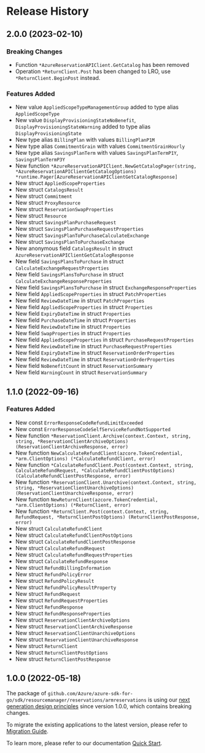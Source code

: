 # Release History

## 2.0.0 (2023-02-10)
### Breaking Changes

- Function `*AzureReservationAPIClient.GetCatalog` has been removed
- Operation `*ReturnClient.Post` has been changed to LRO, use `*ReturnClient.BeginPost` instead.

### Features Added

- New value `AppliedScopeTypeManagementGroup` added to type alias `AppliedScopeType`
- New value `DisplayProvisioningStateNoBenefit`, `DisplayProvisioningStateWarning` added to type alias `DisplayProvisioningState`
- New type alias `BillingPlan` with values `BillingPlanP1M`
- New type alias `CommitmentGrain` with values `CommitmentGrainHourly`
- New type alias `SavingsPlanTerm` with values `SavingsPlanTermP1Y`, `SavingsPlanTermP3Y`
- New function `*AzureReservationAPIClient.NewGetCatalogPager(string, *AzureReservationAPIClientGetCatalogOptions) *runtime.Pager[AzureReservationAPIClientGetCatalogResponse]`
- New struct `AppliedScopeProperties`
- New struct `CatalogsResult`
- New struct `Commitment`
- New struct `ProxyResource`
- New struct `ReservationSwapProperties`
- New struct `Resource`
- New struct `SavingsPlanPurchaseRequest`
- New struct `SavingsPlanPurchaseRequestProperties`
- New struct `SavingsPlanToPurchaseCalculateExchange`
- New struct `SavingsPlanToPurchaseExchange`
- New anonymous field `CatalogsResult` in struct `AzureReservationAPIClientGetCatalogResponse`
- New field `SavingsPlansToPurchase` in struct `CalculateExchangeRequestProperties`
- New field `SavingsPlansToPurchase` in struct `CalculateExchangeResponseProperties`
- New field `SavingsPlansToPurchase` in struct `ExchangeResponseProperties`
- New field `AppliedScopeProperties` in struct `PatchProperties`
- New field `ReviewDateTime` in struct `PatchProperties`
- New field `AppliedScopeProperties` in struct `Properties`
- New field `ExpiryDateTime` in struct `Properties`
- New field `PurchaseDateTime` in struct `Properties`
- New field `ReviewDateTime` in struct `Properties`
- New field `SwapProperties` in struct `Properties`
- New field `AppliedScopeProperties` in struct `PurchaseRequestProperties`
- New field `ReviewDateTime` in struct `PurchaseRequestProperties`
- New field `ExpiryDateTime` in struct `ReservationOrderProperties`
- New field `ReviewDateTime` in struct `ReservationOrderProperties`
- New field `NoBenefitCount` in struct `ReservationSummary`
- New field `WarningCount` in struct `ReservationSummary`


## 1.1.0 (2022-09-16)
### Features Added

- New const `ErrorResponseCodeRefundLimitExceeded`
- New const `ErrorResponseCodeSelfServiceRefundNotSupported`
- New function `*ReservationClient.Archive(context.Context, string, string, *ReservationClientArchiveOptions) (ReservationClientArchiveResponse, error)`
- New function `NewCalculateRefundClient(azcore.TokenCredential, *arm.ClientOptions) (*CalculateRefundClient, error)`
- New function `*CalculateRefundClient.Post(context.Context, string, CalculateRefundRequest, *CalculateRefundClientPostOptions) (CalculateRefundClientPostResponse, error)`
- New function `*ReservationClient.Unarchive(context.Context, string, string, *ReservationClientUnarchiveOptions) (ReservationClientUnarchiveResponse, error)`
- New function `NewReturnClient(azcore.TokenCredential, *arm.ClientOptions) (*ReturnClient, error)`
- New function `*ReturnClient.Post(context.Context, string, RefundRequest, *ReturnClientPostOptions) (ReturnClientPostResponse, error)`
- New struct `CalculateRefundClient`
- New struct `CalculateRefundClientPostOptions`
- New struct `CalculateRefundClientPostResponse`
- New struct `CalculateRefundRequest`
- New struct `CalculateRefundRequestProperties`
- New struct `CalculateRefundResponse`
- New struct `RefundBillingInformation`
- New struct `RefundPolicyError`
- New struct `RefundPolicyResult`
- New struct `RefundPolicyResultProperty`
- New struct `RefundRequest`
- New struct `RefundRequestProperties`
- New struct `RefundResponse`
- New struct `RefundResponseProperties`
- New struct `ReservationClientArchiveOptions`
- New struct `ReservationClientArchiveResponse`
- New struct `ReservationClientUnarchiveOptions`
- New struct `ReservationClientUnarchiveResponse`
- New struct `ReturnClient`
- New struct `ReturnClientPostOptions`
- New struct `ReturnClientPostResponse`


## 1.0.0 (2022-05-18)

The package of `github.com/Azure/azure-sdk-for-go/sdk/resourcemanager/reservations/armreservations` is using our [next generation design principles](https://azure.github.io/azure-sdk/general_introduction.html) since version 1.0.0, which contains breaking changes.

To migrate the existing applications to the latest version, please refer to [Migration Guide](https://aka.ms/azsdk/go/mgmt/migration).

To learn more, please refer to our documentation [Quick Start](https://aka.ms/azsdk/go/mgmt).